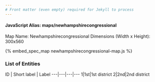 ```yaml
---
# Front matter (even empty) required for Jekyll to process
---
```


#### JavaScript Alias: maps/newhampshirecongressional

Map Name: Newhampshirecongressional
Dimensions (Width x Height): 300x560



{% embed_spec_map newhampshirecongressional-map.js %}

### List of Entities

ID | Short label | Label
---|---|---|---
1|1st|1st district
2|2nd|2nd district

